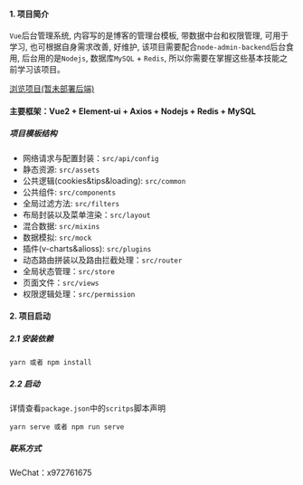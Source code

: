 #### 1. 项目简介
`Vue`后台管理系统, 内容写的是博客的管理台模板, 带数据中台和权限管理, 可用于学习, 也可根据自身需求改善, 好维护, 该项目需要配合`node-admin-backend`后台食用, 后台用的是`Nodejs`, 数据库`MySQL` + `Redis`, 所以你需要在掌握这些基本技能之前学习该项目。

[浏览项目(暂未部署后端)](https://codeleilei.gitee.io/vue-admin-top/#/login)

#### 主要框架：Vue2 + Element-ui + Axios + Nodejs + Redis + MySQL

##### 项目模板结构
- 网络请求与配置封装：`src/api/config`
- 静态资源: `src/assets`
- 公共逻辑(cookies&tips&loading): `src/common`
- 公共组件: `src/components`
- 全局过滤方法: `src/filters`
- 布局封装以及菜单渲染：`src/layout`
- 混合数据: `src/mixins`
- 数据模拟: `src/mock`
- 插件(v-charts&alioss): `src/plugins`
- 动态路由拼装以及路由拦截处理：`src/router`
- 全局状态管理：`src/store`
- 页面文件：`src/views`
- 权限逻辑处理：`src/permission`

#### 2. 项目启动

##### 2.1 安装依赖
```shell
yarn 或者 npm install
```
##### 2.2 启动
详情查看`package.json`中的`scritps`脚本声明
```shell
yarn serve 或者 npm run serve
```
##### 联系方式
WeChat：x972761675

